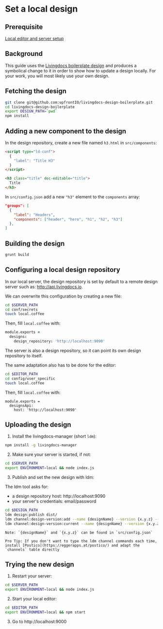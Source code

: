 # Set a local design

## Prerequisite

[Local editor and server setup](../guides/local-development/editor-and-server.md)

## Background

This guide uses the [Livingdocs boilerplate design](https://github.com/upfrontIO/livingdocs-design-boilerplate) and produces a symbolical change to it in order to show how to update a design locally. For your work, you will most likely use your own design.

## Fetching the design

```bash
git clone git@github.com:upfrontIO/livingdocs-design-boilerplate.git
cd livingdocs-design-boilerplate
export DESIGN_PATH=`pwd`
npm install
```

## Adding a new component to the design

In the design repository, create a new file named `h3.html` in `src/components`:
```html
<script type="ld-conf">
  {
    "label": "Title H3"
  }
</script>

<h3 class="title" doc-editable="title">
  Title
</h3>
```

In `src/config.json` add a new `"h3"` element to the `components` array:
```json
"groups": [
  {
    "label": "Headers",
    "components": ["header", "hero", "h1", "h2", "h3"]
  },
]
```

## Building the design

```bash
grunt build
```

## Configuring a local design repository

In our local server, the design repository is set by default to a remote design server such as: http://api.livingdocs.io.

We can overwrite this configuration by creating  a new file:
```bash
cd $SERVER_PATH
cd conf/secrets
touch local.coffee
```

Then, fill `local.coffee` with:
```coffee
module.exports =
  designs:
    design_repository: 'http://localhost:9090'
```

The server is also a design repository, so it can point its own design repository to itself.

The same adaptation also has to be done for the editor:
```bash
cd $EDITOR_PATH
cd config/user_specific
touch local.coffee
```

Then, fill `local.coffee` with:
```
module.exports =
  designsApi:
    host: 'http://localhost:9090'
```

## Uploading the design

1. Install the livingdocs-manager (short `ldm`):
  ```bash
  npm install -g livingdocs-manager
  ```

2. Make sure your server is started, if not:
  ```bash
  cd $SERVER_PATH
  export ENVIRONMENT=local && node index.js
  ```

3. Publish and set the new design with ldm:

  The ldm tool asks for:
  - a design repository host: http://localhost:9090
  - your server's credentials: email/password

  ```bash
  cd $DESIGN_PATH
  ldm design:publish dist/
  ldm channel:design-version:add --name {designName} --version {x.y.z} --channel 1
  ldm channel:design-version:current --name {designName} --version {x.y.z} --channel 1
  ```

    Note: `{designName}` and `{x.y.z}` can be found in `src/config.json`

    Pro Tip: If you don't want to type the ldm channel commands each time, install [Postico](https://eggerapps.at/postico/) and adapt the `channels` table directly

## Trying the new design

1. Restart your server:
  ```bash
  cd $SERVER_PATH
  export ENVIRONMENT=local && node index.js
  ```

2. Start your local editor:
  ```bash
  cd $EDITOR_PATH
  export ENVIRONMENT=local && npm start
  ```

3. Go to
  http://localhost:9000
